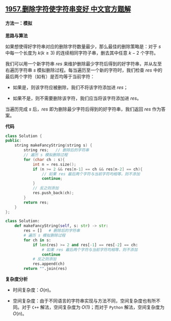 ## [1957.删除字符使字符串变好 中文官方题解](https://leetcode.cn/problems/delete-characters-to-make-fancy-string/solutions/100000/shan-chu-zi-fu-shi-zi-fu-chuan-bian-hao-12ovq)

#### 方法一：模拟

**思路与算法**

如果想使得好字符串对应的删除字符数量最少，那么最佳的删除策略是：对于 $s$ 中每一个长度为 $k (k \ge 3)$ 的连续相同字符子串，删去其中任意 $k - 2$ 个字符。

我们可以用一个新字符串 $\textit{res}$ 来维护删除最少字符后得到的好字符串，并从左至右遍历字符串 $s$ 模拟删除过程。每当遍历至一个新的字符时，我们检查 $\textit{res}$ 中的最后两个字符（如有）是否均等于当前字符：

- 如果是，则该字符应被删除，我们不将该字符添加进 $\textit{res}$；

- 如果不是，则不需要删除该字符，我们应当将该字符添加进 $\textit{res}$。

当遍历完成 $s$ 后，$\textit{res}$ 即为删除最少字符后得到的好字符串，我们返回 $\textit{res}$ 作为答案。

**代码**

```C++ [sol1-C++]
class Solution {
public:
    string makeFancyString(string s) {
        string res;   // 删除后的字符串
        // 遍历 s 模拟删除过程
        for (char ch : s){
            int n = res.size();
            if (n >= 2 && res[n-1] == ch && res[n-2] == ch){
                // 如果 res 最后两个字符与当前字符均相等，则不添加
                continue;
            }
            // 反之则添加
            res.push_back(ch);
        }
        return res;
    }
};
```


```Python [sol1-Python3]
class Solution:
    def makeFancyString(self, s: str) -> str:
        res = []   # 删除后的字符串
        # 遍历 s 模拟删除过程
        for ch in s:
            if len(res) >= 2 and res[-1] == res[-2] == ch:
                # 如果 res 最后两个字符与当前字符均相等，则不添加
                continue
            # 反之则添加
            res.append(ch)
        return "".join(res)
```


**复杂度分析**

- 时间复杂度：$O(n)$。

- 空间复杂度：由于不同语言的字符串实现与方法不同，空间复杂度也有所不同。对于 $\texttt{C++}$ 解法，空间复杂度为 $O(1)$；而对于 $\texttt{Python}$ 解法，空间复杂度为 $O(n)$。